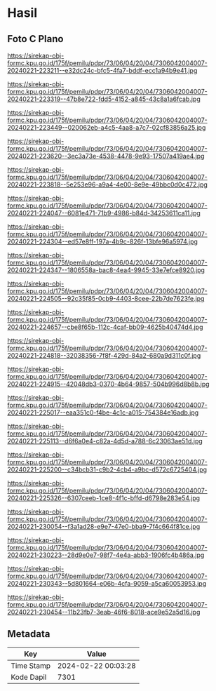 # Hasil

## Foto C Plano

https://sirekap-obj-formc.kpu.go.id/175f/pemilu/pdpr/73/06/04/20/04/7306042004007-20240221-223211--e32dc24c-bfc5-4fa7-bddf-ecc1a94b9e41.jpg

https://sirekap-obj-formc.kpu.go.id/175f/pemilu/pdpr/73/06/04/20/04/7306042004007-20240221-223319--47b8e722-fdd5-4152-a845-43c8a1a6fcab.jpg

https://sirekap-obj-formc.kpu.go.id/175f/pemilu/pdpr/73/06/04/20/04/7306042004007-20240221-223449--020062eb-a4c5-4aa8-a7c7-02cf83856a25.jpg

https://sirekap-obj-formc.kpu.go.id/175f/pemilu/pdpr/73/06/04/20/04/7306042004007-20240221-223620--3ec3a73e-4538-4478-9e93-17507a419ae4.jpg

https://sirekap-obj-formc.kpu.go.id/175f/pemilu/pdpr/73/06/04/20/04/7306042004007-20240221-223818--5e253e96-a9a4-4e00-8e9e-49bbc0d0c472.jpg

https://sirekap-obj-formc.kpu.go.id/175f/pemilu/pdpr/73/06/04/20/04/7306042004007-20240221-224047--6081e471-71b9-4986-b84d-34253611ca11.jpg

https://sirekap-obj-formc.kpu.go.id/175f/pemilu/pdpr/73/06/04/20/04/7306042004007-20240221-224304--ed57e8ff-197a-4b9c-826f-13bfe96a5974.jpg

https://sirekap-obj-formc.kpu.go.id/175f/pemilu/pdpr/73/06/04/20/04/7306042004007-20240221-224347--1806558a-bac8-4ea4-9945-33e7efce8920.jpg

https://sirekap-obj-formc.kpu.go.id/175f/pemilu/pdpr/73/06/04/20/04/7306042004007-20240221-224505--92c35f85-0cb9-4403-8cee-22b7de7623fe.jpg

https://sirekap-obj-formc.kpu.go.id/175f/pemilu/pdpr/73/06/04/20/04/7306042004007-20240221-224657--cbe8f65b-112c-4caf-bb09-4625b40474d4.jpg

https://sirekap-obj-formc.kpu.go.id/175f/pemilu/pdpr/73/06/04/20/04/7306042004007-20240221-224818--32038356-7f8f-429d-84a2-680a9d311c0f.jpg

https://sirekap-obj-formc.kpu.go.id/175f/pemilu/pdpr/73/06/04/20/04/7306042004007-20240221-224915--42048db3-0370-4b64-9857-504b996d8b8b.jpg

https://sirekap-obj-formc.kpu.go.id/175f/pemilu/pdpr/73/06/04/20/04/7306042004007-20240221-225017--eaa351c0-f4be-4c1c-a015-754384e16adb.jpg

https://sirekap-obj-formc.kpu.go.id/175f/pemilu/pdpr/73/06/04/20/04/7306042004007-20240221-225113--d6f6a0e4-c82a-4d5d-a788-6c23063ae51d.jpg

https://sirekap-obj-formc.kpu.go.id/175f/pemilu/pdpr/73/06/04/20/04/7306042004007-20240221-225200--c34bcb31-c9b2-4cb4-a9bc-d572c6725404.jpg

https://sirekap-obj-formc.kpu.go.id/175f/pemilu/pdpr/73/06/04/20/04/7306042004007-20240221-225326--6307ceeb-1ce8-4f1c-bffd-d6798e283e54.jpg

https://sirekap-obj-formc.kpu.go.id/175f/pemilu/pdpr/73/06/04/20/04/7306042004007-20240221-230054--f3a1ad28-e9e7-47e0-bba9-7f4c664f81ce.jpg

https://sirekap-obj-formc.kpu.go.id/175f/pemilu/pdpr/73/06/04/20/04/7306042004007-20240221-230223--28d9e0e7-98f7-4e4a-abb3-1906fc4b486a.jpg

https://sirekap-obj-formc.kpu.go.id/175f/pemilu/pdpr/73/06/04/20/04/7306042004007-20240221-230343--5d801664-e06b-4cfa-9059-a5ca60053953.jpg

https://sirekap-obj-formc.kpu.go.id/175f/pemilu/pdpr/73/06/04/20/04/7306042004007-20240221-230454--11b23fb7-3eab-46f6-8018-ace9e52a5d16.jpg


## Metadata

| Key        | Value               |
| ---------- | ------------------- |
| Time Stamp | 2024-02-22 00:03:28 |
| Kode Dapil | 7301                |



